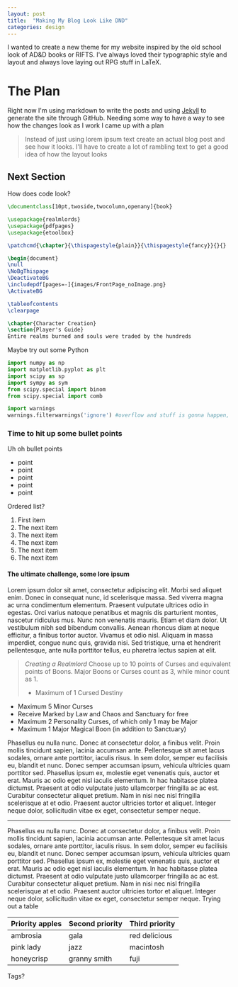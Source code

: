 ```yaml
---
layout: post
title:  "Making My Blog Look Like DND"
categories: design
---
```


I wanted to create a new theme for my website inspired by the old school look of AD&D books or RIFTS. I've always loved their typographic style and layout and always love laying out RPG stuff in LaTeX.

# The Plan

Right now I'm using markdown to write the posts and using [Jekyll](https://jekyllrb.com/) to generate the site through GitHub. Needing some way to have a way to see how the changes look as I work I came up with a plan

> Instead of just using lorem ipsum text create an actual blog post and see how it looks. I'll have to create a lot of rambling text to get a good idea of how the layout looks

## Next Section

How does code look?

```latex
\documentclass[10pt,twoside,twocolumn,openany]{book}

\usepackage{realmlords}
\usepackage{pdfpages}
\usepackage{etoolbox}

\patchcmd{\chapter}{\thispagestyle{plain}}{\thispagestyle{fancy}}{}{}

\begin{document}
\null
\NoBgThispage
\DeactivateBG
\includepdf[pages=-]{images/FrontPage_noImage.png}
\ActivateBG

\tableofcontents
\clearpage

\chapter{Character Creation}
\section{Player's Guide}
Entire realms burned and souls were traded by the hundreds
```

Maybe try out some Python

```python
import numpy as np
import matplotlib.pyplot as plt
import scipy as sp
import sympy as sym
from scipy.special import binom
from scipy.special import comb

import warnings
warnings.filterwarnings('ignore') #overflow and stuff is gonna happen, might try symbolic versions later
```
### Time to hit up some bullet points

Uh oh bullet points

- point 
- point 
- point 
- point 
- point 

Ordered list?

1. First item
1. The next item
1. The next item
1. The next item
1. The next item
1. The next item

#### The ultimate challenge, some lore ipsum

Lorem ipsum dolor sit amet, consectetur adipiscing elit. Morbi sed aliquet enim. Donec in consequat nunc, id scelerisque massa. Sed viverra magna ac urna condimentum elementum. Praesent vulputate ultrices odio in egestas. Orci varius natoque penatibus et magnis dis parturient montes, nascetur ridiculus mus. Nunc non venenatis mauris. Etiam et diam dolor. Ut vestibulum nibh sed bibendum convallis. Aenean rhoncus diam at neque efficitur, a finibus tortor auctor. Vivamus et odio nisl. Aliquam in massa imperdiet, congue nunc quis, gravida nisi. Sed tristique, urna et hendrerit pellentesque, ante nulla porttitor tellus, eu pharetra lectus sapien at elit.

> *Creating a Realmlord*
> Choose up to 10 points of Curses and equivalent points of
Boons. Major Boons or Curses count as 3, while minor count
as 1.
> - Maximum of 1 Cursed Destiny
- Maximum 5 Minor Curses
- Receive Marked by Law and Chaos and Sanctuary for
free
- Maximum 2 Personality Curses, of which only 1 may be
Major
- Maximum 1 Major Magical Boon (in addition to Sanctuary)



Phasellus eu nulla nunc. Donec at consectetur dolor, a finibus velit. Proin mollis tincidunt sapien, lacinia accumsan ante. Pellentesque sit amet lacus sodales, ornare ante porttitor, iaculis risus. In sem dolor, semper eu facilisis eu, blandit et nunc. Donec semper accumsan ipsum, vehicula ultricies quam porttitor sed. Phasellus ipsum ex, molestie eget venenatis quis, auctor et erat. Mauris ac odio eget nisl iaculis elementum. In hac habitasse platea dictumst. Praesent at odio vulputate justo ullamcorper fringilla ac ac est. Curabitur consectetur aliquet pretium. Nam in nisi nec nisl fringilla scelerisque at et odio. Praesent auctor ultricies tortor et aliquet. Integer neque dolor, sollicitudin vitae ex eget, consectetur semper neque.

----

Phasellus eu nulla nunc. Donec at consectetur dolor, a finibus velit. Proin mollis tincidunt sapien, lacinia accumsan ante. Pellentesque sit amet lacus sodales, ornare ante porttitor, iaculis risus. In sem dolor, semper eu facilisis eu, blandit et nunc. Donec semper accumsan ipsum, vehicula ultricies quam porttitor sed. Phasellus ipsum ex, molestie eget venenatis quis, auctor et erat. Mauris ac odio eget nisl iaculis elementum. In hac habitasse platea dictumst. Praesent at odio vulputate justo ullamcorper fringilla ac ac est. Curabitur consectetur aliquet pretium. Nam in nisi nec nisl fringilla scelerisque at et odio. Praesent auctor ultricies tortor et aliquet. Integer neque dolor, sollicitudin vitae ex eget, consectetur semper neque. Trying out a table

| Priority apples | Second priority | Third priority |
|-------|--------|---------|
| ambrosia | gala | red delicious |
| pink lady | jazz | macintosh |
| honeycrisp | granny smith | fuji |


Tags?




